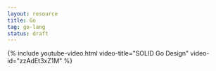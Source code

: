 ```yaml
---
layout: resource
title: Go
tag: go-lang
status: draft
---
```


{% include youtube-video.html video-title="SOLID Go Design" video-id="zzAdEt3xZ1M" %}
